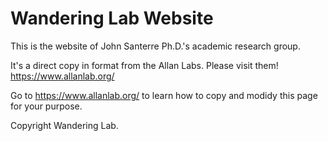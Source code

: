 # Wandering Lab Website

This is the website of John Santerre Ph.D.'s academic research group.

It's a direct copy in format from the Allan Labs.  Please visit them! https://www.allanlab.org/

Go to https://www.allanlab.org/ to learn how to copy and modidy this page for your purpose.

Copyright Wandering Lab.

